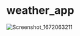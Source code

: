 # weather_app
![Screenshot_1672063211](https://user-images.githubusercontent.com/112117485/209542191-496d3089-c2d5-4151-b789-a33a385aa934.png)
